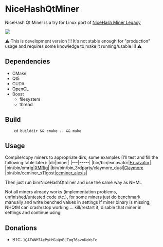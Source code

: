# NiceHashQtMiner


NiceHash Qt Miner is a try for Linux port of [NiceHash Miner Legacy](https://github.com/nicehash/NiceHashMinerLegacy)

<img src="http://temp.losys.sk/NHQtM001.png">

:warning: This is development version !!! It's not stable enough for "production" usage and requires some knowledge to make it running/usable !!! :warning:

## Dependencies
- CMake
- Qt5
- CUDA
- OpenCL
- Boost
	- filesystem
	- thread


## Build
```
	cd builddir && cmake .. && make
```

## Usage
Compile/copy miners to appropriate dirs, some examples (I'll test and fill the following table later):
|dir|miner|
|---|-----|
|bin/bin/excavator|[Excavator](https://github.com/nicehash/excavator)|
|bin/bin/xmrig|[XMRig](https://github.com/xmrig/xmrig)|
|bin/bin/bin_3rdparty/claymore_dual|[Claymore](https://mega.nz/#F!O4YA2JgD!n2b4iSHQDruEsYUvTQP5_w)
|bin/bin/ccminer_x11gost|[ccminer_alexis](https://github.com/nicehash/ccminer-x11gost/tree/windows)|

Then just run bin/NiceHashQtminer and use the same way as NHML

Not all miners already works (implementation problems, unfinished/untested code etc.), for some miners just do benchmark manually and write benched values in settings
If miner binary is missing, NHQtM can crash/stop working ... kill/restart it, disable that miner in settings and continue using

## Donations
* BTC: `1QATWNM7AePyHMGuQxBLTuq76avoDoWsFc`
